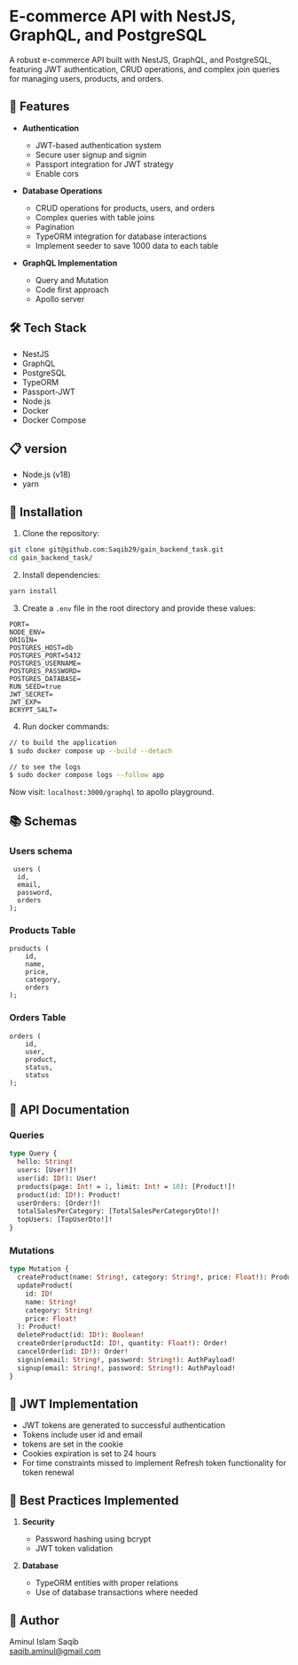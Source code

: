 # E-commerce API with NestJS, GraphQL, and PostgreSQL

A robust e-commerce API built with NestJS, GraphQL, and PostgreSQL, featuring JWT authentication, CRUD operations, and complex join queries for managing users, products, and orders.

## 🚀 Features

- **Authentication**
  - JWT-based authentication system
  - Secure user signup and signin
  - Passport integration for JWT strategy
  - Enable cors

- **Database Operations**
  - CRUD operations for products, users, and orders
  - Complex queries with table joins
  - Pagination
  - TypeORM integration for database interactions
  - Implement seeder to save 1000 data to each table

- **GraphQL Implementation**
  - Query and Mutation
  - Code first approach
  - Apollo server

## 🛠️ Tech Stack

- NestJS
- GraphQL
- PostgreSQL
- TypeORM
- Passport-JWT
- Node.js
- Docker
- Docker Compose

## 📋 version

- Node.js (v18)
- yarn

## 🔧 Installation

1. Clone the repository:
```bash
git clone git@github.com:Saqib29/gain_backend_task.git
cd gain_backend_task/
```

2. Install dependencies:
```bash
yarn install
```

3. Create a `.env` file in the root directory and provide these values:
```env
PORT=
NODE_ENV=
ORIGIN=
POSTGRES_HOST=db
POSTGRES_PORT=5432
POSTGRES_USERNAME=
POSTGRES_PASSWORD=
POSTGRES_DATABASE=
RUN_SEED=true
JWT_SECRET=
JWT_EXP=
BCRYPT_SALT=
```

4. Run docker commands:
```bash
// to build the application
$ sudo docker compose up --build --detach 

// to see the logs
$ sudo docker compose logs --follow app 
```
Now visit: `localhost:3000/graphql` to apollo playground.

## 📚 Schemas

### Users schema
```schema
 users (
  id,
  email,
  password,
  orders
);
```

### Products Table
```schema
products (
    id, 
    name, 
    price, 
    category, 
    orders
);
```

### Orders Table
```schema
orders (
    id,
    user,
    product,
    status,
    status
);
```

## 📝 API Documentation

### Queries

```graphql
type Query {
  hello: String!
  users: [User!]!
  user(id: ID!): User!
  products(page: Int! = 1, limit: Int! = 10): [Product!]!
  product(id: ID!): Product!
  userOrders: [Order!]!
  totalSalesPerCategory: [TotalSalesPerCategoryDto!]!
  topUsers: [TopUserDto!]!
}
```

### Mutations

```graphql
type Mutation {
  createProduct(name: String!, category: String!, price: Float!): Product!
  updateProduct(
    id: ID!
    name: String!
    category: String!
    price: Float!
  ): Product!
  deleteProduct(id: ID!): Boolean!
  createOrder(productId: ID!, quantity: Float!): Order!
  cancelOrder(id: ID!): Order!
  signin(email: String!, password: String!): AuthPayload!
  signup(email: String!, password: String!): AuthPayload!
}

```

## 🔐 JWT Implementation

- JWT tokens are generated to successful authentication
- Tokens include user id and email
- tokens are set in the cookie
- Cookies expiration is set to 24 hours
- For time constraints missed to implement Refresh token functionality for token renewal

## 🌟 Best Practices Implemented

1. **Security**
   - Password hashing using bcrypt
   - JWT token validation

2. **Database**
   - TypeORM entities with proper relations
   - Use of database transactions where needed


## 👥 Author

Aminul Islam Saqib <br>
saqib.aminul@gmail.com
